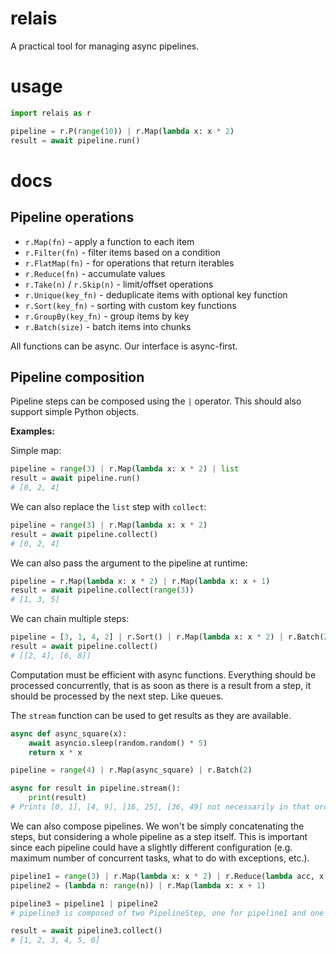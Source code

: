 # relais

A practical tool for managing async pipelines.

# usage

```py
import relais as r

pipeline = r.P(range(10)) | r.Map(lambda x: x * 2)
result = await pipeline.run()
```

# docs

## Pipeline operations

- `r.Map(fn)` - apply a function to each item
- `r.Filter(fn)` - filter items based on a condition
- `r.FlatMap(fn)` - for operations that return iterables
- `r.Reduce(fn)` - accumulate values
- `r.Take(n)` / `r.Skip(n)` - limit/offset operations
- `r.Unique(key_fn)` - deduplicate items with optional key function
- `r.Sort(key_fn)` - sorting with custom key functions
- `r.GroupBy(key_fn)` - group items by key
- `r.Batch(size)` - batch items into chunks

All functions can be async. Our interface is async-first.

## Pipeline composition

Pipeline steps can be composed using the `|` operator. This should also support simple Python objects.

**Examples:**

Simple map:

```py
pipeline = range(3) | r.Map(lambda x: x * 2) | list
result = await pipeline.run()
# [0, 2, 4]
```

We can also replace the `list` step with `collect`:

```py
pipeline = range(3) | r.Map(lambda x: x * 2)
result = await pipeline.collect()
# [0, 2, 4]
```

We can also pass the argument to the pipeline at runtime:

```py
pipeline = r.Map(lambda x: x * 2) | r.Map(lambda x: x + 1)
result = await pipeline.collect(range(3))
# [1, 3, 5]
```

We can chain multiple steps:

```py
pipeline = [3, 1, 4, 2] | r.Sort() | r.Map(lambda x: x * 2) | r.Batch(2)
result = await pipeline.collect()
# [[2, 4], [6, 8]]
```

Computation must be efficient with async functions. Everything should be processed concurrently, that is as soon as there is a result from a step, it should be processed by the next step. Like queues.

The `stream` function can be used to get results as they are available.

```py
async def async_square(x):
    await asyncio.sleep(random.random() * 5)
    return x * x

pipeline = range(4) | r.Map(async_square) | r.Batch(2)

async for result in pipeline.stream():
    print(result)
# Prints [0, 1], [4, 9], [16, 25], [36, 49] not necessarily in that order.
```

We can also compose pipelines. We won't be simply concatenating the steps, but considering a whole pipeline as a step itself. This is important since each pipeline could have a slightly different configuration (e.g. maximum number of concurrent tasks, what to do with exceptions, etc.).

```py
pipeline1 = range(3) | r.Map(lambda x: x * 2) | r.Reduce(lambda acc, x: acc + x, initial=0)
pipeline2 = (lambda n: range(n)) | r.Map(lambda x: x + 1)

pipeline3 = pipeline1 | pipeline2
# pipeline3 is composed of two PipelineStep, one for pipeline1 and one for pipeline2.

result = await pipeline3.collect()
# [1, 2, 3, 4, 5, 6]
```
